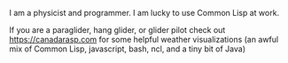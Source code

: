 I am a physicist and programmer.  I am lucky to use Common Lisp at work.

If you are a paraglider, hang glider, or glider pilot check out https://canadarasp.com for some helpful weather visualizations (an awful mix of Common Lisp, javascript, bash, ncl, and a tiny bit of Java)
